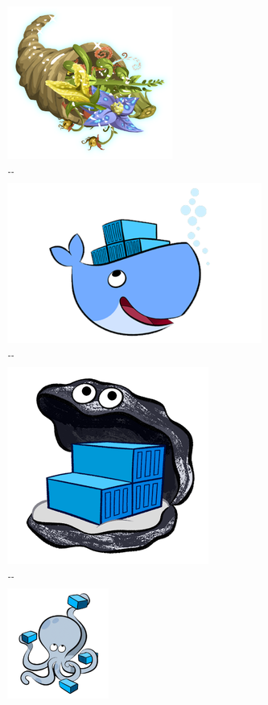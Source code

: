 <img src="images/cornucopia2.png" width="65%">

--

<img src="images/docker-engine.png">

--

<img src="images/docker-registry.png">

--

<img src="images/docker-compose.png">